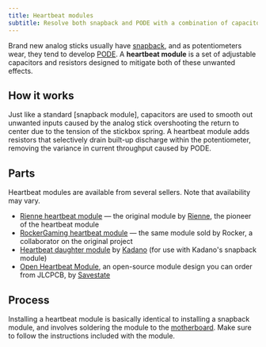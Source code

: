 ```yaml
---
title: Heartbeat modules
subtitle: Resolve both snapback and PODE with a combination of capacitors and resistors.
---
```


Brand new analog sticks usually have [snapback](/compendium/sticks/stickboxes#snapback), and as potentiometers wear, they tend to develop [PODE](/compendium/sticks/pots#pode). A **heartbeat module** is a set of adjustable capacitors and resistors designed to mitigate both of these unwanted effects.

## How it works

Just like a standard [snapback module], capacitors are used to smooth out unwanted inputs caused by the analog stick overshooting the return to center due to the tension of the stickbox spring. A heartbeat module adds resistors that selectively drain built-up discharge within the potentiometer, removing the variance in current throughput caused by PODE.

## Parts

Heartbeat modules are available from several sellers. Note that availability may vary.

- [Rienne heartbeat module](https://www.riennecustoms.com/shop/heartbeat-module-preorder-pre-assembled-soldering-required/) — the original module by [Rienne](/modders/rienne-customs), the pioneer of the heartbeat module
- [RockerGaming heartbeat module](https://www.etsy.com/listing/1599189488) — the same module sold by Rocker, a collaborator on the original project
- [Heartbeat daughter module](https://kadano.biz/kadano-gcc-resistance-heartbeat-daughter-module-only-for-s2e-snapback-modules-and-tb-trigger-modules/) by [Kadano](/modders/kadano) (for use with Kadano's snapback module)
- [Open Heartbeat Module](https://github.com/Savestate2A03/open-heartbeat-module), an open-source module design you can order from JLCPCB, by [Savestate](/modders/savestate)

## Process

Installing a heartbeat module is basically identical to installing a snapback module, and involves soldering the module to the [motherboard](/compendium/boards). Make sure to follow the instructions included with the module.
